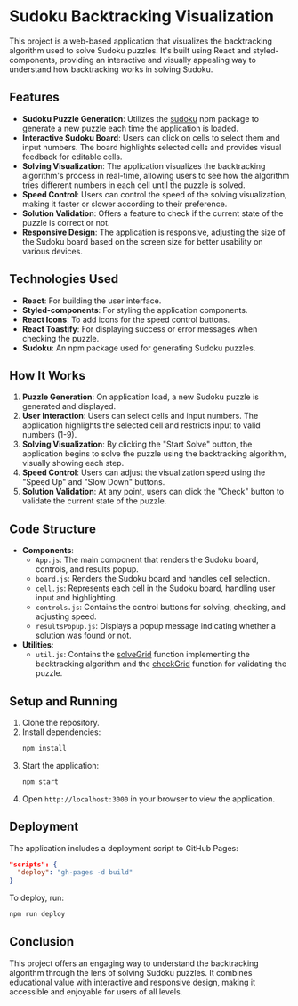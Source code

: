 # Sudoku Backtracking Visualization

This project is a web-based application that visualizes the backtracking algorithm used to solve Sudoku puzzles. It's built using React and styled-components, providing an interactive and visually appealing way to understand how backtracking works in solving Sudoku.

## Features

- **Sudoku Puzzle Generation**: Utilizes the [sudoku](file:///Users/abdomostafa/Sudoku-Solver/package.json#2%2C12-2%2C12) npm package to generate a new puzzle each time the application is loaded.
- **Interactive Sudoku Board**: Users can click on cells to select them and input numbers. The board highlights selected cells and provides visual feedback for editable cells.
- **Solving Visualization**: The application visualizes the backtracking algorithm's process in real-time, allowing users to see how the algorithm tries different numbers in each cell until the puzzle is solved.
- **Speed Control**: Users can control the speed of the solving visualization, making it faster or slower according to their preference.
- **Solution Validation**: Offers a feature to check if the current state of the puzzle is correct or not.
- **Responsive Design**: The application is responsive, adjusting the size of the Sudoku board based on the screen size for better usability on various devices.

## Technologies Used

- **React**: For building the user interface.
- **Styled-components**: For styling the application components.
- **React Icons**: To add icons for the speed control buttons.
- **React Toastify**: For displaying success or error messages when checking the puzzle.
- **Sudoku**: An npm package used for generating Sudoku puzzles.

## How It Works

1. **Puzzle Generation**: On application load, a new Sudoku puzzle is generated and displayed.
2. **User Interaction**: Users can select cells and input numbers. The application highlights the selected cell and restricts input to valid numbers (1-9).
3. **Solving Visualization**: By clicking the "Start Solve" button, the application begins to solve the puzzle using the backtracking algorithm, visually showing each step.
4. **Speed Control**: Users can adjust the visualization speed using the "Speed Up" and "Slow Down" buttons.
5. **Solution Validation**: At any point, users can click the "Check" button to validate the current state of the puzzle.

## Code Structure

- **Components**:
  - `App.js`: The main component that renders the Sudoku board, controls, and results popup.
  - `board.js`: Renders the Sudoku board and handles cell selection.
  - `cell.js`: Represents each cell in the Sudoku board, handling user input and highlighting.
  - `controls.js`: Contains the control buttons for solving, checking, and adjusting speed.
  - `resultsPopup.js`: Displays a popup message indicating whether a solution was found or not.
- **Utilities**:
  - `util.js`: Contains the [solveGrid](file:///Users/abdomostafa/Sudoku-Solver/src/App.js#6%2C21-6%2C21) function implementing the backtracking algorithm and the [checkGrid](file:///Users/abdomostafa/Sudoku-Solver/src/App.js#6%2C10-6%2C10) function for validating the puzzle.

## Setup and Running

1. Clone the repository.
2. Install dependencies:
   ```bash
   npm install
   ```
3. Start the application:
   ```bash
   npm start
   ```
4. Open `http://localhost:3000` in your browser to view the application.

## Deployment

The application includes a deployment script to GitHub Pages:

```json:package.json
"scripts": {
  "deploy": "gh-pages -d build"
}
```

To deploy, run:

```bash
npm run deploy
```

## Conclusion

This project offers an engaging way to understand the backtracking algorithm through the lens of solving Sudoku puzzles. It combines educational value with interactive and responsive design, making it accessible and enjoyable for users of all levels.